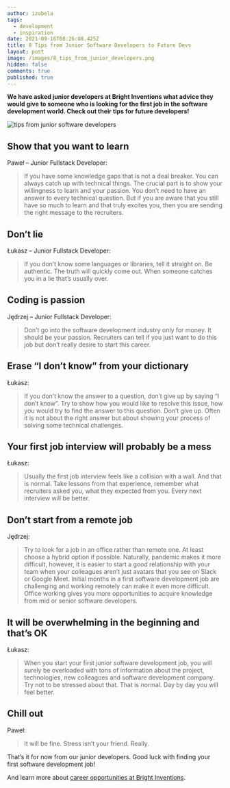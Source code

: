 ```yaml
---
author: izabela
tags:
  - development
  - inspiration
date: 2021-09-16T08:26:08.425Z
title: 8 Tips from Junior Software Developers to Future Devs
layout: post
image: /images/8_tips_from_junior_developers.png
hidden: false
comments: true
published: true
---
```

**We have asked junior developers at Bright Inventions what advice they would give to someone who is looking for the first job in the software development world. Check out their tips for future developers!**

![tips from junior software developers](/images/8_tips_from_junior_developers.png)

## Show that you want to learn

Paweł – Junior Fullstack Developer: 

> If you have some knowledge gaps that is not a deal breaker. You can always catch up with technical things. The crucial part is to show your willingness to learn and your passion. You don’t need to have an answer to every technical question. But if you are aware that you still have so much to learn and that truly excites you, then you are sending the right message to the recruiters.

## Don’t lie

Łukasz – Junior Fullstack Developer: 

> If you don’t know some languages or libraries, tell it straight on. Be authentic. The truth will quickly come out. When someone catches you in a lie that’s usually over. 

## Coding is passion

Jędrzej – Junior Fullstack Developer: 

> Don’t go into the software development industry only for money. It should be your passion. Recruiters can tell if you just want to do this job but don’t really desire to start this career.

## Erase “I don’t know” from your dictionary

Łukasz: 

> If you don’t know the answer to a question, don’t give up by saying “I don’t know”. Try to show how you would like to resolve this issue, how you would try to find the answer to this question. Don’t give up. Often it is not about the right answer but about showing your process of solving some technical challenges.

## Your first job interview will probably be a mess

Łukasz: 

> Usually the first job interview feels like a collision with a wall. And that is normal. Take lessons from that experience, remember what recruiters asked you, what they expected from you. Every next interview will be better.

## Don’t start from a remote job

Jędrzej: 

> Try to look for a job in an office rather than remote one. At least choose a hybrid option if possible. Naturally, pandemic makes it more difficult, however, it is easier to start a good relationship with your team when your colleagues aren’t just avatars that you see on Slack or Google Meet. Initial months in a first software development job are challenging and working remotely can make it even more difficult. Office working gives you more opportunities to acquire knowledge from mid or senior software developers.

## It will be overwhelming in the beginning and that’s OK

Łukasz: 

> When you start your first junior software development job, you will surely be overloaded with tons of information about the project, technologies, new colleagues and software development company. Try not to be stressed about that. That is normal. Day by day you will feel better.

## Chill out

Paweł: 

> It will be fine. Stress isn’t your friend. Really.

That’s it for now from our junior developers. Good luck with finding your first software development job! 

And learn more about [career opportunities at Bright Inventions](/career).